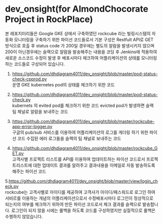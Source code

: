 # dev_onsight(for AlmondChocorate Project in RockPlace)

본 레포지터리들은 Google GKE 상에서 구축하였던 rockcube 라는 빌링시스템의 자동화 모니터링을 구축하기 위한 파이선 코드들로서 
기본 구성은 Restfult API로 GET 방식으로 호출 후 status code 가 200일 경우에는 별도의 알람을 발생시키지 않으며 
200이 아닌경우에는 슬랙으로 알람을 발송해주는 내용을 코딩 후 Jenkins에 적용하여 새로운 소스코드 수정이 발생 후 배포시마다 
체크하여 어플리케이션의 상태를 모니터링하는 코드들로 구성되어 있습니다.

1. https://github.com/dhdiagram4011/dev_onsight/blob/master/pod-status-check-cpprod.py<br>
운영 GKE kubernetes pod의 상태를 체크하기 위한 코드


2. https://github.com/dhdiagram4011/dev_onsight/blob/master/pod-status-check.py<br>
kubernets 의 evited pod를 체크하기 위한 코드
evicted pod가 발생하면 슬랙 팀 체널로 알람을 보내주는 코드


3. https://github.com/dhdiagram4011/dev_onsight/blob/master/rockcube-app-error-logger.py<br>
구글의 pub/sub 서비스를 이용하여 어플리케이션의 로그를 게더링 하기 위한 파이선 코드
수집된 에러 로그들을 슬랙의 팀 채널로 보내주는 코드


4. https://github.com/dhdiagram4011/dev_onsight/blob/master/rockcube_GET.py<br>
고객사별 프로젝트 리스트를 API를 이용하여 업데이트하는 파이선 코드로서 프로젝트리스트에 대한 업데이트 결과를 알려주고 결과내용을 이메일로 자동
발송하도록 해주는 파이선 코드


5.https://github.com/dhdiagram4011/dev_onsight/blob/master/view/login_check.py<br>
rockcube는 고객사별로 아이디를 제공하여 고객사가 아이디/패스워드로 로그인 하여 서비르를 이용하는 개념의 어플리케이션으로서
수정배포시마다 로그인이 정상적으로 되는지의 여부를 체크하기 위하여 만든 파이선 코드로서 체크 결과를 슬랙으로 발송합니다.
로그인이 되지 않을 시에는 롤백을 하도록 코드를 구성하였지만 실질적으로 롤백은 수행하지 않았습니다.

